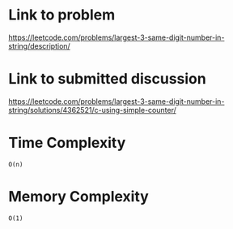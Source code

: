 # Link to problem
https://leetcode.com/problems/largest-3-same-digit-number-in-string/description/

# Link to submitted discussion
https://leetcode.com/problems/largest-3-same-digit-number-in-string/solutions/4362521/c-using-simple-counter/

# Time Complexity
`O(n)`

# Memory Complexity
`O(1)`
